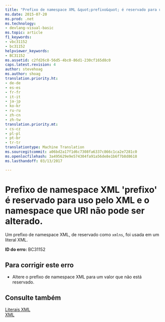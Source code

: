 ```yaml
---
title: "Prefixo de namespace XML &quot;prefixo&quot; é reservado para uso pelo XML e o namespace URI não pode ser alterado | Documentos do Microsoft"
ms.date: 2015-07-20
ms.prod: .net
ms.technology:
- devlang-visual-basic
ms.topic: article
f1_keywords:
- vbc31152
- bc31152
helpviewer_keywords:
- BC31152
ms.assetid: c2fd26c8-56d5-4bc0-86d1-230cf165d8c0
caps.latest.revision: 4
author: stevehoag
ms.author: shoag
translation.priority.ht:
- de-de
- es-es
- fr-fr
- it-it
- ja-jp
- ko-kr
- ru-ru
- zh-cn
- zh-tw
translation.priority.mt:
- cs-cz
- pl-pl
- pt-br
- tr-tr
translationtype: Machine Translation
ms.sourcegitcommit: a06bd2a17f1d6c7308fa6337c866c1ca2e7281c0
ms.openlocfilehash: 3a495629e9e574304fa91a56de8e1b6f7b8d8618
ms.lasthandoff: 03/13/2017

---
```

# <a name="xml-namespace-prefix-39prefix39-is-reserved-for-use-by-xml-and-the-namespace-uri-cannot-be-changed"></a>Prefixo de namespace XML 'prefixo' é reservado para uso pelo XML e o namespace que URI não pode ser alterado.
Um prefixo de namespace XML, de reservado como `xmlns`, foi usada em um literal XML.  
  
 **ID do erro:** BC31152  
  
## <a name="to-correct-this-error"></a>Para corrigir este erro  
  
-   Altere o prefixo de namespace XML para um valor que não está reservado.  
  
## <a name="see-also"></a>Consulte também  
 [Literais XML](../../visual-basic/language-reference/xml-literals/index.md)   
 [XML](../../visual-basic/programming-guide/language-features/xml/index.md)
